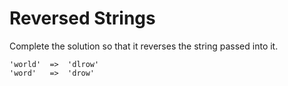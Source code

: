# Reversed Strings

Complete the solution so that it reverses the string passed into it.
```
'world'  =>  'dlrow'
'word'   =>  'drow'
```




